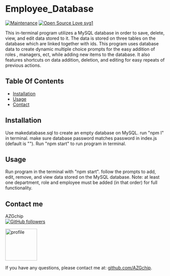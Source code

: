 
# Employee_Database
          
[![Maintenance](https://img.shields.io/badge/Maintained%3F-no-red.svg)](https://GitHub.com/AZGchip/Employee_Database/graphs/commit-activity)
[![Open Source Love svg1](https://badges.frapsoft.com/os/v1/open-source.svg?v=103)](https://github.com/ellerbrock/open-source-badges/)
      
      
This in-terminal program utilizes a MySQL database in order to save, delete, view, and edit data stored to it. The data is stored on three tables on the database which are linked together with ids. This program uses database data to create dynamic multiple choice prompts for the easy addition of roles , managers, ect, while adding new items to the database. It also features shortcuts on data addition, deletion, and editing for easy repeats of previous actions.

## Table Of Contents
* [Installation](#Installation)
* [Usage](#Usage)
* [Contact](#contact)

      
## <a name ="Installation"></a> Installation
Use makedatabase.sql to create an empty database on MySQL. run "npm I" in terminal. make sure database password matches password in index.js (default is "").  Run "npm start" to run program in terminal.

      
## <a name ="Usage"></a> Usage
Run program in the terminal with "npm start". follow the prompts to add, edit, remove, and view data stored on the MySQL database. Note: at least one department, role and employee must be added (in that order) for full functionality. 

      
## <a name ="contact"></a> Contact me
AZGchip  
[![GitHub followers](https://img.shields.io/github/followers/AZGchip.svg?style=social&label=Follow&maxAge=2592000)](https://github.com/AZGchip?tab=followers)


<img src="https://avatars2.githubusercontent.com/u/60306563?v=4" alt="profile" width="100"/>

If you have any questions, please contact me at:  [github.com/AZGchip](https://github.com/AZGchip). 
